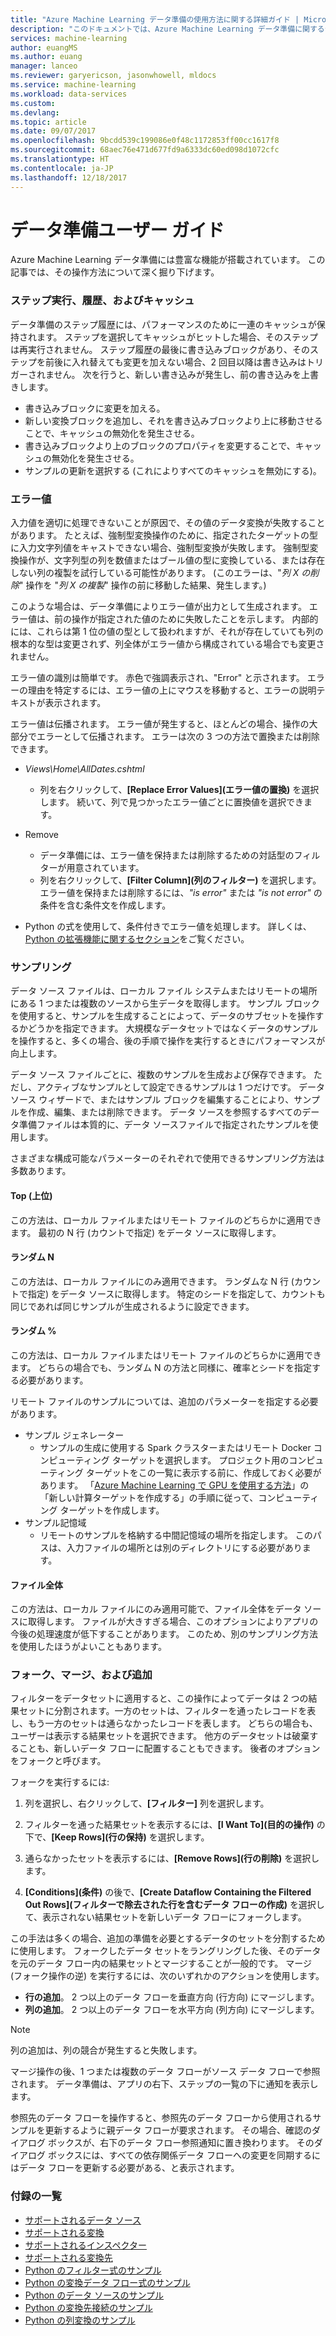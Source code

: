 ```yaml
---
title: "Azure Machine Learning データ準備の使用方法に関する詳細ガイド | Microsoft Docs"
description: "このドキュメントでは、Azure Machine Learning データ準備に関するデータの問題を解決する方法の概要と詳細について説明します"
services: machine-learning
author: euangMS
ms.author: euang
manager: lanceo
ms.reviewer: garyericson, jasonwhowell, mldocs
ms.service: machine-learning
ms.workload: data-services
ms.custom: 
ms.devlang: 
ms.topic: article
ms.date: 09/07/2017
ms.openlocfilehash: 9bcdd539c199086e0f48c1172853ff00cc1617f8
ms.sourcegitcommit: 68aec76e471d677fd9a6333dc60ed098d1072cfc
ms.translationtype: HT
ms.contentlocale: ja-JP
ms.lasthandoff: 12/18/2017
---
```

# <a name="data-preparations-user-guide"></a>データ準備ユーザー ガイド 
Azure Machine Learning データ準備には豊富な機能が搭載されています。 この記事では、その操作方法について深く掘り下げます。

### <a name="step-execution-history-and-caching"></a>ステップ実行、履歴、およびキャッシュ 
データ準備のステップ履歴には、パフォーマンスのために一連のキャッシュが保持されます。 ステップを選択してキャッシュがヒットした場合、そのステップは再実行されません。 ステップ履歴の最後に書き込みブロックがあり、そのステップを前後に入れ替えても変更を加えない場合、2 回目以降は書き込みはトリガーされません。 次を行うと、新しい書き込みが発生し、前の書き込みを上書きします。

- 書き込みブロックに変更を加える。
- 新しい変換ブロックを追加し、それを書き込みブロックより上に移動させることで、キャッシュの無効化を発生させる。
- 書き込みブロックより上のブロックのプロパティを変更することで、キャッシュの無効化を発生させる。
- サンプルの更新を選択する (これによりすべてのキャッシュを無効にする)。

### <a name="error-values"></a>エラー値

入力値を適切に処理できないことが原因で、その値のデータ変換が失敗することがあります。 たとえば、強制型変換操作のために、指定されたターゲットの型に入力文字列値をキャストできない場合、強制型変換が失敗します。 強制型変換操作が、文字列型の列を数値またはブール値の型に変換している、または存在しない列の複製を試行している可能性があります。 (このエラーは、"*列 X の削除*" 操作を "*列 X の複製*" 操作の前に移動した結果、発生します。)

このような場合は、データ準備によりエラー値が出力として生成されます。 エラー値は、前の操作が指定された値のために失敗したことを示します。 内部的には、これらは第 1 位の値の型として扱われますが、それが存在していても列の根本的な型は変更されず、列全体がエラー値から構成されている場合でも変更されません。

エラー値の識別は簡単です。 赤色で強調表示され、"Error" と示されます。 エラーの理由を特定するには、エラー値の上にマウスを移動すると、エラーの説明テキストが表示されます。

エラー値は伝播されます。 エラー値が発生すると、ほとんどの場合、操作の大部分でエラーとして伝播されます。 エラーは次の 3 つの方法で置換または削除できます。

* *Views\\Home\\AllDates.cshtml*
    -  列を右クリックして、**[Replace Error Values]\(エラー値の置換\)** を選択します。 続いて、列で見つかったエラー値ごとに置換値を選択できます。

* Remove
    - データ準備には、エラー値を保持または削除するための対話型のフィルターが用意されています。
    - 列を右クリックして、**[Filter Column]\(列のフィルター\)** を選択します。 エラー値を保持または削除するには、*"is error"* または *"is not error"* の条件を含む条件文を作成します。

* Python の式を使用して、条件付きでエラー値を処理します。 詳しくは、[Python の拡張機能に関するセクション](data-prep-python-extensibility-overview.md)をご覧ください。

### <a name="sampling"></a>サンプリング
データ ソース ファイルは、ローカル ファイル システムまたはリモートの場所にある 1 つまたは複数のソースから生データを取得します。 サンプル ブロックを使用すると、サンプルを生成することによって、データのサブセットを操作するかどうかを指定できます。 大規模なデータセットではなくデータのサンプルを操作すると、多くの場合、後の手順で操作を実行するときにパフォーマンスが向上します。

データ ソース ファイルごとに、複数のサンプルを生成および保存できます。 ただし、アクティブなサンプルとして設定できるサンプルは 1 つだけです。 データ ソース ウィザードで、またはサンプル ブロックを編集することにより、サンプルを作成、編集、または削除できます。 データ ソースを参照するすべてのデータ準備ファイルは本質的に、データ ソースファイルで指定されたサンプルを使用します。

さまざまな構成可能なパラメーターのそれぞれで使用できるサンプリング方法は多数あります。

#### <a name="top"></a>Top (上位)
この方法は、ローカル ファイルまたはリモート ファイルのどちらかに適用できます。 最初の N 行 (カウントで指定) をデータ ソースに取得します。

#### <a name="random-n"></a>ランダム N 
この方法は、ローカル ファイルにのみ適用できます。 ランダムな N 行 (カウントで指定) をデータ ソースに取得します。 特定のシードを指定して、カウントも同じであれば同じサンプルが生成されるように設定できます。

#### <a name="random-"></a>ランダム % 
この方法は、ローカル ファイルまたはリモート ファイルのどちらかに適用できます。 どちらの場合でも、ランダム N の方法と同様に、確率とシードを指定する必要があります。

リモート ファイルのサンプルについては、追加のパラメーターを指定する必要があります。

- サンプル ジェネレーター 
  - サンプルの生成に使用する Spark クラスターまたはリモート Docker コンピューティング ターゲットを選択します。 プロジェクト用のコンピューティング ターゲットをこの一覧に表示する前に、作成しておく必要があります。 「[Azure Machine Learning で GPU を使用する方法](how-to-use-gpu.md)」の「新しい計算ターゲットを作成する」の手順に従って、コンピューティング ターゲットを作成します。
- サンプル記憶域 
  - リモートのサンプルを格納する中間記憶域の場所を指定します。 このパスは、入力ファイルの場所とは別のディレクトリにする必要があります。

#### <a name="full-file"></a>ファイル全体 
この方法は、ローカル ファイルにのみ適用可能で、ファイル全体をデータ ソースに取得します。 ファイルが大きすぎる場合、このオプションによりアプリの今後の処理速度が低下することがあります。 このため、別のサンプリング方法を使用したほうがよいこともあります。


### <a name="fork-merge-and-append"></a>フォーク、マージ、および追加

フィルターをデータセットに適用すると、この操作によってデータは 2 つの結果セットに分割されます。一方のセットは、フィルターを通ったレコードを表し、もう一方のセットは通らなかったレコードを表します。 どちらの場合も、ユーザーは表示する結果セットを選択できます。 他方のデータセットは破棄することも、新しいデータ フローに配置することもできます。 後者のオプションをフォークと呼びます。

フォークを実行するには: 
1. 列を選択し、右クリックして、**[フィルター]** 列を選択します。

2. フィルターを通った結果セットを表示するには、**[I Want To]\(目的の操作\)** の下で、**[Keep Rows]\(行の保持\)** を選択します。

3. 通らなかったセットを表示するには、**[Remove Rows]\(行の削除\)** を選択します。

4. **[Conditions]\(条件\)** の後で、**[Create Dataflow Containing the Filtered Out Rows]\(フィルターで除去された行を含むデータ フローの作成\)** を選択して、表示されない結果セットを新しいデータ フローにフォークします。


この手法は多くの場合、追加の準備を必要とするデータのセットを分割するために使用します。 フォークしたデータ セットをラングリングした後、そのデータを元のデータ フロー内の結果セットとマージすることが一般的です。 マージ (フォーク操作の逆) を実行するには、次のいずれかのアクションを使用します。

- **行の追加**。 2 つ以上のデータ フローを垂直方向 (行方向) にマージします。 
- **列の追加**。 2 つ以上のデータ フローを水平方向 (列方向) にマージします。


>[!NOTE]
>列の追加は、列の競合が発生すると失敗します。


マージ操作の後、1 つまたは複数のデータ フローがソース データ フローで参照されます。 データ準備は、アプリの右下、ステップの一覧の下に通知を表示します。


参照先のデータ フローを操作すると、参照先のデータ フローから使用されるサンプルを更新するように親データ フローが要求されます。 その場合、確認のダイアログ ボックスが、右下のデータ フロー参照通知に置き換わります。 そのダイアログ ボックスには、すべての依存関係データ フローへの変更を同期するにはデータ フローを更新する必要がある、と表示されます。

### <a name="list-of-appendices"></a>付録の一覧 
* [サポートされるデータ ソース](data-prep-appendix2-supported-data-sources.md)  
* [サポートされる変換](data-prep-appendix3-supported-transforms.md)  
* [サポートされるインスペクター](data-prep-appendix4-supported-inspectors.md)  
* [サポートされる変換先](data-prep-appendix5-supported-destinations.md)  
* [Python のフィルター式のサンプル](data-prep-appendix6-sample-filter-expressions-python.md)  
* [Python の変換データ フロー式のサンプル](data-prep-appendix7-sample-transform-data-flow-python.md)  
* [Python のデータ ソースのサンプル](data-prep-appendix8-sample-source-connections-python.md)  
* [Python の変換先接続のサンプル](data-prep-appendix9-sample-destination-connections-python.md)  
* [Python の列変換のサンプル](data-prep-appendix10-sample-custom-column-transforms-python.md)  
